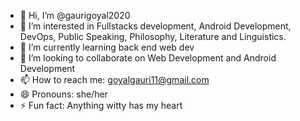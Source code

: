- 👋 Hi, I’m @gaurigoyal2020
- 👀 I’m interested in Fullstacks development, Android Development, DevOps, Public Speaking, Philosophy, Literature and Linguistics.
- 🌱 I’m currently learning back end web dev
- 💞️ I’m looking to collaborate on Web Development and Android Development
- 📫 How to reach me: goyalgauri11@gmail.com
- 😄 Pronouns: she/her
- ⚡ Fun fact: Anything witty has my heart

<!---
gaurigoyal2020/gaurigoyal2020 is a ✨ special ✨ repository because its `README.md` (this file) appears on your GitHub profile.
You can click the Preview link to take a look at your changes.
--->
